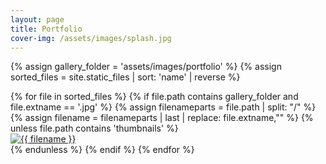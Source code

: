 ```yaml
---
layout: page
title: Portfolio
cover-img: /assets/images/splash.jpg
---
```


{% assign gallery_folder = 'assets/images/portfolio' %}
{% assign sorted_files = site.static_files | sort: 'name' | reverse %}

<div class="portfolio row mt-3">
{% for file in sorted_files %}
{%   if file.path contains gallery_folder and file.extname == '.jpg' %}
{%     assign filenameparts = file.path | split: "/" %}
{%     assign filename = filenameparts | last | replace: file.extname,"" %}
{%     unless file.path contains 'thumbnails' %}
  <div class="col mb-5">
    <a href="{{ file.path | relative_url }}">
      <img src="{{ gallery_folder }}/thumbnails/{{ filename }}.jpg" alt="{{ filename }}" />
    </a>
  </div>
{%     endunless %}
{%   endif %}
{% endfor %}
</div>
